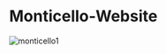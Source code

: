# Monticello-Website
![monticello1](https://user-images.githubusercontent.com/94639395/211224716-dba62a9e-c5c6-43fd-b7e6-03aba5ed2005.png)
